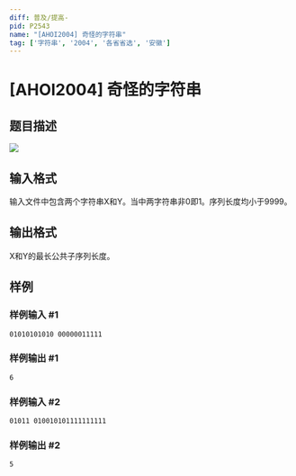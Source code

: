 ```yaml
---
diff: 普及/提高-
pid: P2543
name: "[AHOI2004] 奇怪的字符串"
tag: ['字符串', '2004', '各省省选', '安徽']
---
```

# [AHOI2004] 奇怪的字符串
## 题目描述

![](https://cdn.luogu.com.cn/upload/pic/1654.png)

## 输入格式

输入文件中包含两个字符串X和Y。当中两字符串非0即1。序列长度均小于9999。

## 输出格式

X和Y的最长公共子序列长度。

## 样例

### 样例输入 #1
```
01010101010 00000011111
```
### 样例输出 #1
```
6
```
### 样例输入 #2
```
01011 010010101111111111
```
### 样例输出 #2
```
5
```
